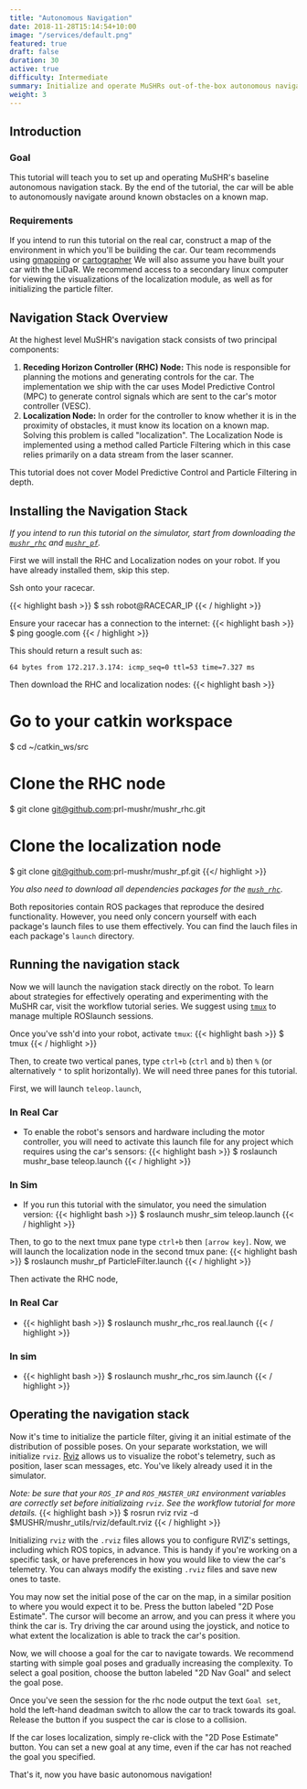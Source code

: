 ```yaml
---
title: "Autonomous Navigation"
date: 2018-11-28T15:14:54+10:00
image: "/services/default.png"
featured: true
draft: false
duration: 30
active: true
difficulty: Intermediate
summary: Initialize and operate MuSHRs out-of-the-box autonomous navigation stack!
weight: 3
---
```


## Introduction

### Goal 

This tutorial will teach you to set up and operating MuSHR's baseline autonomous navigation stack. By the end of the tutorial, the car will be able to autonomously navigate around known obstacles on a known map.

### Requirements

If you intend to run this tutorial on the real car, construct a map of the environment in which you'll be building the car. Our team recommends using [gmapping](https://wiki.ros.org/slam_gmapping) or [cartographer](https://google-cartographer-ros.readthedocs.io/en/latest/) We will also assume you have built your car with the LiDaR. We recommend access to a secondary linux computer for viewing the visualizations of the localization module, as well as for initializing the particle filter.

## Navigation Stack Overview

At the highest level MuSHR's navigation stack consists of two principal components:

1. **Receding Horizon Controller (RHC) Node:** This node is responsible for planning the motions and generating controls for the car. The implementation we ship with the car uses Model Predictive Control (MPC) to generate control signals which are sent to the car's motor controller (VESC).
2. **Localization Node:** In order for the controller to know whether it is in the proximity of obstacles, it must know its location on a known map. Solving this problem is called "localization". The Localization Node is implemented using a method called Particle Filtering which in this case relies primarily on a data stream from the laser scanner.

This tutorial does not cover Model Predictive Control and Particle Filtering in depth.

## Installing the Navigation Stack

*If you intend to run this tutorial on the simulator, start from downloading the [`mushr_rhc`](https://github.com/prl-mushr/mushr_rhc) and [`mushr_pf`](https://github.com/prl-mushr/mushr_pf).*

First we will install the RHC and Localization nodes on your robot. If you have already installed them, skip this step.

Ssh onto your racecar.

{{< highlight bash >}}
$ ssh robot@RACECAR_IP
{{< / highlight >}}

Ensure your racecar has a connection to the internet:
{{< highlight bash >}}
$ ping google.com
{{< / highlight >}}

This should return a result such as:
```
64 bytes from 172.217.3.174: icmp_seq=0 ttl=53 time=7.327 ms
```

Then download the RHC and localization nodes:
{{< highlight bash >}}
# Go to your catkin workspace
$ cd ~/catkin_ws/src
# Clone the RHC node
$ git clone git@github.com:prl-mushr/mushr_rhc.git 
# Clone the localization node
$ git clone git@github.com:prl-mushr/mushr_pf.git
{{</ highlight >}}

*You also need to download all dependencies packages for the [`mush_rhc`](https://github.com/prl-mushr/mushr_rhc)*.

Both repositories contain ROS packages that reproduce the desired functionality. However, you need only concern yourself with each package's launch files to use them effectively. You can find the lauch files in each package's `launch` directory.

## Running the navigation stack

Now we will launch the navigation stack directly on the robot. To learn about strategies for effectively operating and experimenting with the MuSHR car, visit the workflow tutorial series. We suggest using [`tmux`](https://hackernoon.com/a-gentle-introduction-to-tmux-8d784c404340) to manage multiple ROSlaunch sessions.

Once you've ssh'd into your robot, activate `tmux`:
{{< highlight bash >}}
$ tmux
{{< / highlight >}}

Then, to create two vertical panes, type `ctrl+b` (`ctrl` and `b`) then `%` (or alternatively `"` to split horizontally). We will need three panes for this tutorial.

First, we will launch `teleop.launch`, 

### In Real Car
- To enable the robot's sensors and hardware including the motor controller, you will need to activate this launch file for any project which requires using the car's sensors:
{{< highlight bash >}}
$ roslaunch mushr_base teleop.launch
{{< / highlight >}}

### In Sim
- If you run this tutorial with the simulator, you need the simulation version:
{{< highlight bash >}}
$ roslaunch mushr_sim teleop.launch
{{< / highlight >}}

Then, to go to the next tmux pane type `ctrl+b` then `[arrow key]`. Now, we will launch the localization node in the second tmux pane:
{{< highlight bash >}}
$ roslaunch mushr_pf ParticleFilter.launch
{{< / highlight >}}

Then activate the RHC node,

### In Real Car
- {{< highlight bash >}}
$ roslaunch mushr_rhc_ros real.launch
{{< / highlight >}}

### In sim
- {{< highlight bash >}}
$ roslaunch mushr_rhc_ros sim.launch
{{< / highlight >}}


## Operating the navigation stack

Now it's time to initialize the particle filter, giving it an initial estimate of the distribution of possible poses. On your separate workstation, we will initialize `rviz`. [Rviz](http://wiki.ros.org/rviz/UserGuide) allows us to visualize the robot's telemetry, such as position, laser scan messages, etc. You've likely already used it in the simulator.

_Note: be sure that your `ROS_IP` and `ROS_MASTER_URI` environment variables are correctly set before initializaing `rviz`. See the workflow tutorial for more details._
{{< highlight bash >}}
$ rosrun rviz rviz -d $MUSHR/mushr_utils/rviz/default.rviz
{{< / highlight >}}

Initializing `rviz` with the `.rviz` files allows you to configure RVIZ's settings, including which ROS topics, in advance. This is handy if you're working on a specific task, or have preferences in how you would like to view the car's telemetry. You can always modify the existing `.rviz` files and save new ones to taste.

You may now set the initial pose of the car on the map, in a similar position to where you would expect it to be. Press the button labeled "2D Pose Estimate". The cursor will become an arrow, and you can press it where you think the car is. Try driving the car around using the joystick, and notice to what extent the localization is able to track the car's position.

Now, we will choose a goal for the car to navigate towards. We recommend starting with simple goal poses and gradually increasing the complexity. To select a goal position, choose the button labeled "2D Nav Goal" and select the goal pose.

Once you've seen the session for the rhc node output the text `Goal set`, hold the left-hand deadman switch to allow the car to track towards its goal. Release the button if you suspect the car is close to a collision.

If the car loses localization, simply re-click with the "2D Pose Estimate" button. You can set a new goal at any time, even if the car has not reached the goal you specified.

That's it, now you have basic autonomous navigation!
